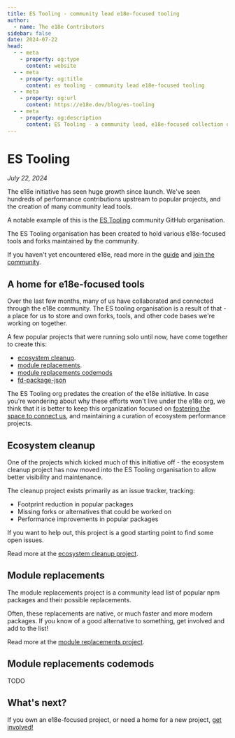 ```yaml
---
title: ES Tooling - community lead e18e-focused tooling
author:
  - name: The e18e Contributors
sidebar: false
date: 2024-07-22
head:
  - - meta
    - property: og:type
      content: website
  - - meta
    - property: og:title
      content: es tooling - community lead e18e-focused tooling
  - - meta
    - property: og:url
      content: https://e18e.dev/blog/es-tooling
  - - meta
    - property: og:description
      content: ES Tooling - a community lead, e18e-focused collection of tools for the ecosystem
---
```


# ES Tooling

_July 22, 2024_

The e18e initiative has seen huge growth since launch. We've seen hundreds of performance contributions upstream to popular projects, and the creation of many community lead tools.

A notable example of this is the [ES Tooling](https://github.com/orgs/es-tooling/repositories) community GitHub organisation.

The ES Tooling organisation has been created to hold various e18e-focused tools and forks maintained by the community.

If you haven't yet encountered e18e, read more in the [guide](https://e18e.dev/guide/#why-e18e) and [join the community](https://chat.e18e.dev/).

## A home for e18e-focused tools

Over the last few months, many of us have collaborated and connected through the e18e community. The ES tooling organisation is a result of that - a place for us to store and own forks, tools, and other code bases we're working on together.

A few popular projects that were running solo until now, have come together to create this:

- [ecosystem cleanup](https://github.com/43081j/ecosystem-cleanup).
- [module replacements](https://github.com/es-tooling/module-replacements).
- [module replacements codemods](https://github.com/thepassle/module-replacements-codemods)
- [fd-package-json](https://github.com/es-tooling/fd-package-json)

The ES Tooling org predates the creation of the e18e initiative. In case you're wondering about why these efforts won't live under the e18e org, we think that it is better to keep this organization focused on [fostering the space to connect us](https://chat.e18e.dev/), and maintaining a curation of ecosystem performance projects.

## Ecosystem cleanup

One of the projects which kicked much of this initiative off - the ecosystem cleanup project has now moved into the ES Tooling organisation to allow better visibility and maintenance.

The cleanup project exists primarily as an issue tracker, tracking:

- Footprint reduction in popular packages
- Missing forks or alternatives that could be worked on
- Performance improvements in popular packages

If you want to help out, this project is a good starting point to find some open issues.

Read more at the [ecosystem cleanup project](https://github.com/es-tooling/ecosystem-cleanup).

## Module replacements

The module replacements project is a community lead list of popular npm packages and their possible replacements.

Often, these replacements are native, or much faster and more modern packages. If you know of a good alternative to something, get involved and add to the list!

Read more at the [module replacements project](https://github.com/es-tooling/module-replacements).

## Module replacements codemods

TODO

## What's next?

If you own an e18e-focused project, or need a home for a new project, [get involved!](https://chat.e18e.dev/)
